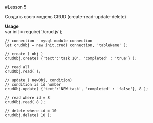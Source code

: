 #Lesson 5

Создать свою модель CRUD (create-read-update-delete)  

**Usage**  
    var init = require('./crud.js');  

    // connection - mysql module connection  
    let crudObj = new init.crud( connection, 'tableName' );  

    // create ( obj )  
    crudObj.create( {'text':'task 10', 'completed' : 'true'} );  

    // read all  
    crudObj.read( );  

    // update ( newObj, condition)  
    // condition is id number  
    crudObj.update( {'text':'NEW task', 'completed' : 'false'}, 8 );  

    // read where id = 8  
    crudObj.read( 8 );  

    // delete where id = 10  
    crudObj.delete( 10 );   
